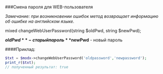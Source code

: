 ###Смена пароля для WEB-пользователя

*Замечание: при возникновении ошибок метод возвращает информацию об ошибке на английском языке.*

mixed changeWebUserPassword(string $oldPwd, string $newPwd);

**$oldPwd** - старый пароль
**$newPwd** - новый пароль



####Приклад:

````php
$txt = $modx->changeWebUserPassword('oldpassword','newpassword');
print_r($txt);
// полученный результат: true
````


